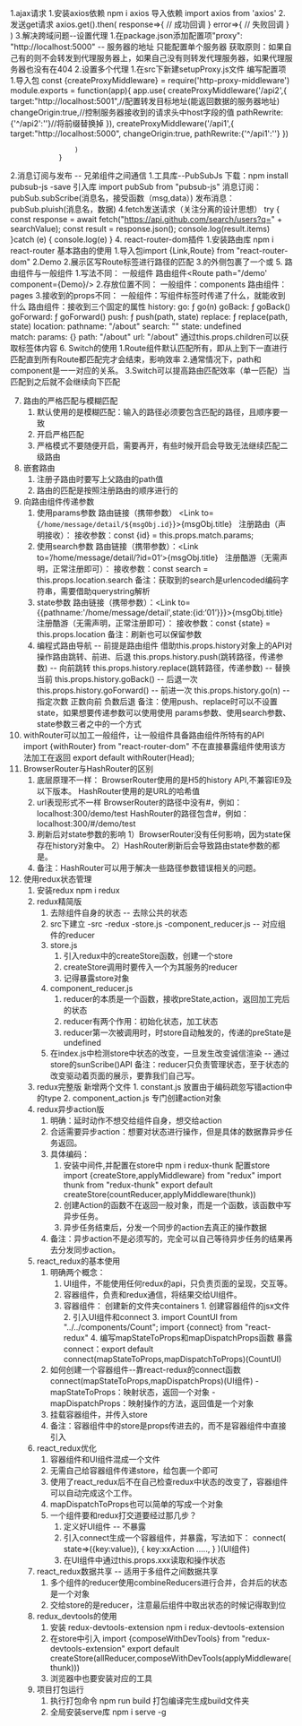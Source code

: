 1.ajax请求
    1.安装axios依赖 npm i axios
        导入依赖 import axios from 'axios'
    2.发送get请求
        axios.get().then(
        response=>{
        // 成功回调
        }
        error=>{
            // 失败回调
        }
        )
    3.解决跨域问题--设置代理
        1.在package.json添加配置项"proxy": "http://localhost:5000"  -- 服务器的地址  只能配置单个服务器
            获取原则：如果自己有的则不会转发到代理服务器上，如果自己没有则转发代理服务器，如果代理服务器也没有在404
        2.设置多个代理
            1.在src下新建setupProxy.js文件
            编写配置项
            1.导入包
                const {createProxyMiddleware} = require('http-proxy-middleware')
                module.exports = function(app){
                    app.use(
                        createProxyMiddleware('/api2',{
                            target:"http://localhost:5001",//配置转发目标地址(能返回数据的服务器地址)
                            changeOrigin:true,//控制服务器接收到的请求头中host字段的值
                            pathRewrite:{'^/api2':''}//将前缀替换掉
                        }),
                        createProxyMiddleware('/api1',{
                            target:"http://localhost:5000",
                            changeOrigin:true,
                            pathRewrite:{'^/api1':''}
                        })
                
                    )
                }
2.消息订阅与发布 -- 兄弟组件之间通信
    1.工具库--PubSubJs
        下载：npm install pubsub-js -save
        引入库 import pubSub from "pubsub-js"
        消息订阅：
            pubSub.subScribe(消息名，接受函数（msg,data）)
        发布消息：
            pubSub.pluish(消息名，数据)
4.fetch发送请求（关注分离的设计思想）
     try {
        const response = await fetch("https://api.github.com/search/users?q=" + searchValue);
        const result = response.json();
        console.log(result.items)
     }catch (e) {
        console.log(e)
     }
4. react-router-dom插件
   1.安装路由库 npm i react-router
   基本路由的使用
        1.导入包import {Link,Route} from "react-router-dom"
        2.<Link to='/xxx'>Demo</Link>
        2.展示区写Route标签进行路径的匹配
            <Route path='/xxx' component={Demo}>
        3.<App>的外侧包裹了一个<BrowserRouter>或<HasRouter>
5. 路由组件与一般组件
    1.写法不同：
        一般组件<Demo/>
        路由组件<Route path="/demo' component={Demo}/>
    2.存放位置不同：
        一般组件：components
        路由组件：pages
    3.接收到的props不同：
        一般组件：写组件标签时传递了什么，就能收到什么
        路由组件：接收到三个固定的属性
                history:
                    go: ƒ go(n)
                    goBack: ƒ goBack()
                    goForward: ƒ goForward()
                    push: ƒ push(path, state)
                    replace: ƒ replace(path, state)
                location:
                    pathname: "/about"
                    search: ""
                    state: undefined                
                match:
                    params: {}
                    path: "/about"
                    url: "/about"
通过this.props.children可以获取标签体内容
6. Switch的使用
    1.Route组件默认匹配所有，即从上到下一直进行匹配直到所有Route都匹配完才会结束，影响效率
    2.通常情况下，path和component是一一对应的关系。
    3.Switch可以提高路由匹配效率（单一匹配）当匹配到之后就不会继续向下匹配


7. 路由的严格匹配与模糊匹配
    1. 默认使用的是模糊匹配：输入的路径必须要包含匹配的路径，且顺序要一致
    2. 开启严格匹配
        <Route exact path="/about" component={About}/>
    3. 严格模式不要随便开启，需要再开，有些时候开启会导致无法继续匹配二级路由
8. 嵌套路由
    1. 注册子路由时要写上父路由的path值
    2. 路由的匹配是按照注册路由的顺序进行的
9. 向路由组件传递参数
    1. 使用params参数
        路由链接（携带参数） <Link to={`/home/message/detail/${msgObj.id}`}>{msgObj.title}</Link>&nbsp;&nbsp;
        注册路由（声明接收）：<Route path='/home/message/detail/:id' component={Detail}/>
        接收参数：const {id} = this.props.match.params;
    2. 使用search参数
        路由链接（携带参数）：<Link to=’/home/message/detail/?id=01‘>{msgObj.title}</Link>&nbsp;&nbsp;
        注册酷游（无需声明，正常注册即可）：<Route path='/home/message/detail' component={Detail}/>
        接收参数：const search = this.props.location.search
        备注：获取到的search是urlencoded编码字符串，需要借助querystring解析
    3. state参数
        路由链接（携带参数）：<Link to={{pathname:'/home/message/detail',state:{id:‘01’}}}>{msgObj.title}</Link>
        注册酷游（无需声明，正常注册即可）：<Route path='/home/message/detail' component={Detail}/>
        接收参数：const {state} = this.props.location
        备注：刷新也可以保留参数
    4. 编程式路由导航 -- 前提是路由组件
        借助this.props.history对象上的API对操作路由跳转、前进、后退
            this.props.history.push(跳转路径，传递参数) -- 向前跳转
            this.props.history.replace(跳转路径，传递参数) -- 替换当前
            this.props.history.goBack() -- 后退一次
            this.props.history.goForward() -- 前进一次
            this.props.history.go(n) -- 指定次数 正数向前 负数后退
            备注：使用push、replace时可以不设置state，如果想要传递参数可以使用使用 params参数、使用search参数、state参数三者之中的一个方式
10. withRouter可以加工一般组件，让一般组件具备路由组件所特有的API   
        import {withRouter} from "react-router-dom"
        不在直接暴露组件使用该方法加工在返回
            export default withRouter(Head);     
11. BrowserRouter与HashRouter的区别
    1. 底层原理不一样：
        BrowserRouter使用的是H5的history API,不兼容IE9及以下版本。
        HashRouter使用的是URL的哈希值
    2. url表现形式不一样
        BrowserRouter的路径中没有#，例如：localhost:300/demo/test
        HashRouter的路径包含#，例如：localhost:300/#/demo/test
    3. 刷新后对state参数的影响
        1）BrowserRouter没有任何影响，因为state保存在history对象中。
        2）HashRouter刷新后会导致路由state参数的都是。
    4. 备注：HashRouter可以用于解决一些路径参数错误相关的问题。
12. 使用redux状态管理
    1. 安装redux
        npm i redux
    2. redux精简版
        1. 去除组件自身的状态 -- 去除公共的状态
        2. src下建立
            -src
                -redux
                    -store.js
                    -component_reducer.js -- 对应组件的reducer
        3. store.js
            1. 引入redux中的createStore函数，创建一个store
            2. createStore调用时要传入一个为其服务的reducer
            3. 记得暴露store对象
        4. component_reducer.js
            1. reducer的本质是一个函数，接收preState,action，返回加工完后的状态
            2. reducer有两个作用：初始化状态，加工状态
            3. reducer第一次被调用时，时store自动触发的，传递的preState是undefined
        5. 在index.js中检测store中状态的改变，一旦发生改变诚信渲染<App/> -- 通过store的sunScribe()API
        备注：reducer只负责管理状态，至于状态的改变驱动着页面的展示，要靠我们自己写。
    2. redux完整版
        新增两个文件
            1. constant.js 放置由于编码疏忽写错action中的type
            2. component_action.js 专门创建action对象
    3. redux异步action版
        1. 明确：延时动作不想交给组件自身，想交给action
        2. 合适需要异步action：想要对状态进行操作，但是具体的数据靠异步任务返回。
        3. 具体编码：
            1. 安装中间件,并配置在store中
                npm i redux-thunk
                配置store
                    import {createStore,applyMiddleware} from "redux"
                    import thunk from "redux-thunk"
                    export default createStore(countReducer,applyMiddleware(thunk))
            2. 创建Action的函数不在返回一般对象，而是一个函数，该函数中写异步任务。
            3. 异步任务结束后，分发一个同步的action去真正的操作数据
        4. 备注：异步action不是必须写的，完全可以自己等待异步任务的结果再去分发同步action。 
    4. react_redux的基本使用
        1. 明确两个概念：
            1. UI组件，不能使用任何redux的api，只负责页面的呈现，交互等。
            2. 容器组件，负责和redux通信，将结果交给UI组件。
            4. 容器组件：
                创建新的文件夹containers
                    1. 创建容器组件的jsx文件
                    2. 引入UI组件和connect
                    3. import CountUI from "../../components/Count";
                        import {connect} from "react-redux"
                    4. 编写mapStateToProps和mapDispatchProps函数
                    暴露 connect：export default connect(mapStateToProps,mapDispatchToProps)(CountUI)
        2. 如何创建一个容器组件--靠react-redux的connect函数
            connect(mapStateToProps,mapDispatchProps)(UI组件)
            -mapStateToProps：映射状态，返回一个对象
            -mapDispatchProps：映射操作的方法，返回值是一个对象
        3. 挂载容器组件，并传入store
        4. 备注：容器组件中的store是props传进去的，而不是容器组件中直接引入
    5. react_redux优化
        1. 容器组件和UI组件混成一个文件
        2. 无需自己给容器组件传递store，给<APP/>包裹一个<Provider store={store}>即可
        3. 使用了react_redux后不在自己检查redux中状态的改变了，容器组件可以自动完成这个工作。
        4. mapDispatchToProps也可以简单的写成一个对象
        5. 一个组件要和redux打交道要经过那几步？
            1. 定义好UI组件 -- 不暴露
            2. 引入connect生成一个容器组件，并暴露，写法如下：
                connect(
                    state=>({key:value}),
                    {
                        key:xxAction
                        .....,
                    }
                )(UI组件)
            3. 在UI组件中通过this.props.xxx读取和操作状态 
    6. react_redux数据共享 -- 适用于多组件之间数据共享
        1. 多个组件的reducer使用combineReducers进行合并，合并后的状态是一个对象
        2. 交给store的是reducer，注意最后组件中取出状态的时候记得取到位
    7. redux_devtools的使用
        1. 安装 redux-devtools-extension
            npm i redux-devtools-extension
        2. 在store中引入
            import {composeWithDevTools} from "redux-devtools-extension"
            export default createStore(allReducer,composeWithDevTools(applyMiddleware(thunk)))
        3. 浏览器中也要安装对应的工具
    8. 项目打包运行
        1. 执行打包命令 npm run build
        打包编译完生成build文件夹
        2. 全局安装serve库
            npm i serve -g
